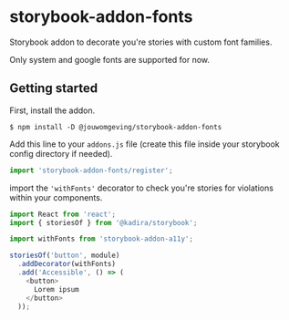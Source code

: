 # storybook-addon-fonts

Storybook addon to decorate you're stories with custom font families.

Only system and google fonts are supported for now.

## Getting started

First, install the addon.

```shell
$ npm install -D @jouwomgeving/storybook-addon-fonts
```

Add this line to your `addons.js` file (create this file inside your storybook config directory if needed).

```js
import 'storybook-addon-fonts/register';
```

import the `'withFonts'` decorator to check you're stories for violations within your components.

```js
import React from 'react';
import { storiesOf } from '@kadira/storybook';

import withFonts from 'storybook-addon-a11y';

storiesOf('button', module)
  .addDecorator(withFonts)
  .add('Accessible', () => (
    <button>
      Lorem ipsum
    </button>
  ));
```
